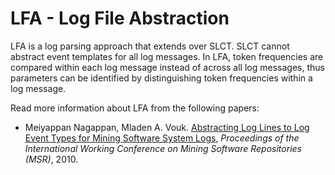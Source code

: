 # LFA - Log File Abstraction

LFA is a log parsing approach that extends over SLCT. SLCT cannot abstract event templates for all log messages. In LFA, token frequencies are compared within each log message instead of across all log messages, thus parameters can be identified by distinguishing token frequencies within a log message.

Read more information about LFA from the following papers:

+ Meiyappan Nagappan, Mladen A. Vouk. [Abstracting Log Lines to Log Event Types for Mining Software System Logs](http://www.se.rit.edu/~mei/publications/pdfs/Abstracting-Log-Lines-to-Log-Event-Types-for-Mining-Software-System-Logs.pdf), *Proceedings of the International Working Conference on Mining Software Repositories (MSR)*, 2010.

